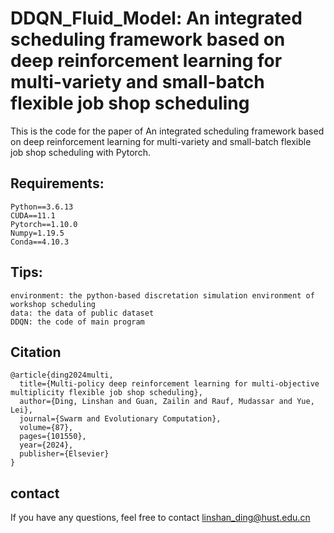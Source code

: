 # DDQN_Fluid_Model: An integrated scheduling framework based on deep reinforcement learning for multi-variety and small-batch flexible job shop scheduling

This is the code for the paper of An integrated scheduling framework based on deep reinforcement learning for multi-variety and small-batch flexible job shop scheduling with Pytorch.

## Requirements:
```
Python==3.6.13
CUDA==11.1
Pytorch==1.10.0
Numpy=1.19.5
Conda==4.10.3
```
## Tips:
```
environment: the python-based discretation simulation environment of workshop scheduling
data: the data of public dataset
DDQN: the code of main program
```
## Citation
```
@article{ding2024multi,
  title={Multi-policy deep reinforcement learning for multi-objective multiplicity flexible job shop scheduling},
  author={Ding, Linshan and Guan, Zailin and Rauf, Mudassar and Yue, Lei},
  journal={Swarm and Evolutionary Computation},
  volume={87},
  pages={101550},
  year={2024},
  publisher={Elsevier}
}
```
## contact
If you have any questions,  feel free to contact linshan_ding@hust.edu.cn

